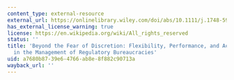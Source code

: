 ```yaml
---
content_type: external-resource
external_url: https://onlinelibrary.wiley.com/doi/abs/10.1111/j.1748-5991.2010.01083.x
has_external_license_warning: true
license: https://en.wikipedia.org/wiki/All_rights_reserved
status: ''
title: 'Beyond the Fear of Discretion: Flexibility, Performance, and Accountability
  in the Management of Regulatory Bureaucracies'
uid: a7680b87-39e6-4766-ab8e-8f882c90713a
wayback_url: ''
---
```

